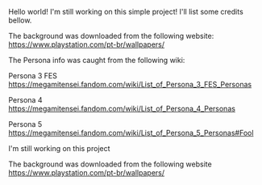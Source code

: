 
Hello world!
I'm still working on this simple project!
I'll list some credits bellow.

The background was downloaded from the following website:
https://www.playstation.com/pt-br/wallpapers/

The Persona info was caught from the following wiki:

Persona 3 FES
https://megamitensei.fandom.com/wiki/List_of_Persona_3_FES_Personas

Persona 4
https://megamitensei.fandom.com/wiki/List_of_Persona_4_Personas

Persona 5
https://megamitensei.fandom.com/wiki/List_of_Persona_5_Personas#Fool

I'm still working on this project

The background was downloaded from the following website
https://www.playstation.com/pt-br/wallpapers/
